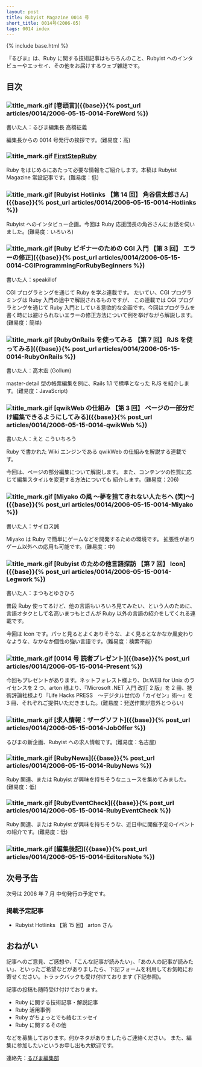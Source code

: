 ```yaml
---
layout: post
title: Rubyist Magazine 0014 号
short_title: 0014号(2006-05)
tags: 0014 index
---
```

{% include base.html %}


『るびま』は、Ruby に関する技術記事はもちろんのこと、Rubyist へのインタビューやエッセイ、その他をお届けするウェブ雑誌です。

## 目次

### ![title_mark.gif]({{base}}{{site.baseurl}}/images/title_mark.gif) [巻頭言]({{base}}{% post_url articles/0014/2006-05-15-0014-ForeWord %})

書いた人：るびま編集長 高橋征義

編集長からの 0014 号発行の挨拶です。(難易度：高)

### ![title_mark.gif]({{base}}{{site.baseurl}}/images/title_mark.gif) [FirstStepRuby](https://github.com/rubima/rubima/blob/master/first_step_ruby/first-step-ruby-2.0.md)

Ruby をはじめるにあたって必要な情報をご紹介します。本稿は Rubyist Magazine 常設記事です。(難易度：低)

### ![title_mark.gif]({{base}}{{site.baseurl}}/images/title_mark.gif) [Rubyist Hotlinks 【第 14 回】 角谷信太郎さん]({{base}}{% post_url articles/0014/2006-05-15-0014-Hotlinks %})

Rubyist へのインタビュー企画。今回は Ruby 応援団長の角谷さんにお話を伺いました。(難易度：いろいろ)

### ![title_mark.gif]({{base}}{{site.baseurl}}/images/title_mark.gif) [Ruby ビギナーのための CGI 入門 【第 3 回】 エラーの修正]({{base}}{% post_url articles/0014/2006-05-15-0014-CGIProgrammingForRubyBeginners %})

書いた人：speakillof

CGI プログラミングを通じて Ruby を学ぶ連載です。
たいてい、CGI プログラミングは Ruby 入門の途中で解説されるものですが、
この連載では CGI プログラミングを通じて Ruby 入門としている意欲的な企画です。今回はプログラムを書く時には避けられないエラーの修正方法について例を挙げながら解説します。(難易度：簡単)

### ![title_mark.gif]({{base}}{{site.baseurl}}/images/title_mark.gif) [RubyOnRails を使ってみる 【第 7 回】 RJS を使ってみる]({{base}}{% post_url articles/0014/2006-05-15-0014-RubyOnRails %})

書いた人：高木宏 (Gollum)

master-detail 型の帳票編集を例に、Rails 1.1 で標準となった RJS を紹介します。(難易度：JavaScript)

### ![title_mark.gif]({{base}}{{site.baseurl}}/images/title_mark.gif) [qwikWeb の仕組み 【第 3 回】 ページの一部分だけ編集できるようにしてみる]({{base}}{% post_url articles/0014/2006-05-15-0014-qwikWeb %})

書いた人：えと こういちろう

Ruby で書かれた Wiki エンジンである qwikWeb の仕組みを解説する連載です。

今回は、ページの部分編集について解説します。
また、コンテンツの性質に応じて編集スタイルを変更する方法についても
紹介します。(難易度：206)

### ![title_mark.gif]({{base}}{{site.baseurl}}/images/title_mark.gif)  [Miyako の風 〜夢を捨てきれない人たちへ (笑)〜]({{base}}{% post_url articles/0014/2006-05-15-0014-Miyako %})

書いた人：サイロス誠

Miyako は Ruby で簡単にゲームなどを開発するための環境です。
拡張性がありゲーム以外への応用も可能です。(難易度：中)

### ![title_mark.gif]({{base}}{{site.baseurl}}/images/title_mark.gif) [Rubyist のための他言語探訪 【第 7 回】 Icon]({{base}}{% post_url articles/0014/2006-05-15-0014-Legwork %})

書いた人：まつもとゆきひろ

普段 Ruby 使ってるけど、他の言語もいろいろ見てみたい、という人のために、言語オタクとして名高いまつもとさんが Ruby 以外の言語の紹介をしてくれる連載です。

今回は Icon です。パッと見るとよくありそうな、よく見るとなかなか風変わりなような、なかなか個性の強い言語です。(難易度：検索不能)

### ![title_mark.gif]({{base}}{{site.baseurl}}/images/title_mark.gif)  [0014 号 読者プレゼント]({{base}}{% post_url articles/0014/2006-05-15-0014-Present %})

今回もプレゼントがあります。ネットフォレスト様より、Dr.WEB for Unix のライセンスを 2 つ、arton 様より、『Microsoft .NET 入門 改訂 2 版』を 2 冊、技術評論社様より『Life Hacks PRESS　〜デジタル世代の「カイゼン」術〜』を 3 冊、それぞれご提供いただきました。(難易度：発送作業が意外とつらい)

### ![title_mark.gif]({{base}}{{site.baseurl}}/images/title_mark.gif)  [求人情報：ザーグソフト]({{base}}{% post_url articles/0014/2006-05-15-0014-JobOffer %})

るびまの新企画、Rubyist への求人情報です。(難易度：名古屋)

### ![title_mark.gif]({{base}}{{site.baseurl}}/images/title_mark.gif) [RubyNews]({{base}}{% post_url articles/0014/2006-05-15-0014-RubyNews %})

Ruby 関連、または Rubyist が興味を持ちそうなニュースを集めてみました。(難易度：低)

### ![title_mark.gif]({{base}}{{site.baseurl}}/images/title_mark.gif) [RubyEventCheck]({{base}}{% post_url articles/0014/2006-05-15-0014-RubyEventCheck %})

Ruby 関連、または Rubyist が興味を持ちそうな、近日中に開催予定のイベントの紹介です。(難易度：低)

### ![title_mark.gif]({{base}}{{site.baseurl}}/images/title_mark.gif) [編集後記]({{base}}{% post_url articles/0014/2006-05-15-0014-EditorsNote %})

## 次号予告

次号は 2006 年 7 月 中旬発行の予定です。

### 掲載予定記事

* Rubyist Hotlinks 【第 15 回】 arton さん


## おねがい

記事へのご意見、ご感想や、「こんな記事が読みたい」、「あの人の記事が読みたい」、といったご希望などがありましたら、下記フォームを利用してお気軽にお寄せください。トラックバックも受け付けております (下記参照)。

記事の投稿も随時受け付けております。

* Ruby に関する技術記事・解説記事
* Ruby 活用事例
* Ruby がちょっとでも絡むエッセイ
* Ruby に関するその他


などを募集しております。何かネタがありましたらご連絡ください。
また、編集に参加したいというお申し出も大歓迎です。

連絡先：[るびま編集部](mailto:magazine@ruby-no-kai.org)


